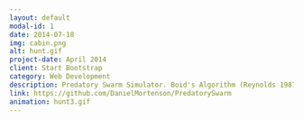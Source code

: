 ```yaml
---
layout: default
modal-id: 1
date: 2014-07-18
img: cabin.png
alt: hunt.gif
project-date: April 2014
client: Start Bootstrap
category: Web Development
description: Predatory Swarm Simulator. Boid's Algorithm (Reynolds 1987) is the classical method for modeling the movement of animals in flocks or swarms. In it, each each bird-oid (boid) actor makes choices about how to move based on the movement of surrounding boids. In this report, I show that Boid's Algorithm can be extended to describe short-term predator-prey dynamics, where one or both of the groups (predator and prey) behave as flocks or swarms. Swarm-predator, swarm-prey behavior is most notably seen in sharks and schools of fish (shoiks and foish) and flocks of birds and flocks of insects. 
link: https://github.com/DanielMortenson/PredatorySwarm
animation: hunt3.gif
---
```

